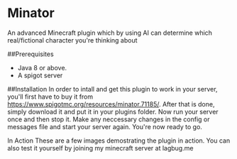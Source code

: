 # Minator
An advanced Minecraft plugin which by using AI can determine which real/fictional character you're thinking about

##Prerequisites
- Java 8 or above.
- A spigot server

##Installation
In order to intall and get this plugin to work in your server, you'll first have to buy it from https://www.spigotmc.org/resources/minator.71185/. After that is done, simply download it and put it in your plugins folder. Now run your server once and then stop it. Make any neccessary changes in the config or messages file and start your server again. You're now ready to go.

In Action
These are a few images demostrating the plugin in action. You can also test it yourself by joining my minecraft server at lagbug.me
